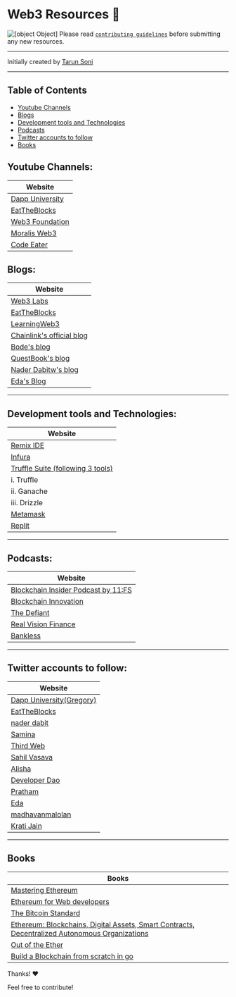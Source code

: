 # Web3 Resources 🚀

![[object Object]](https://socialify.git.ci/tarun-soni/web3-resources/image?description=1&font=Inter&forks=1&language=1&name=1&owner=1&pattern=Plus&stargazers=1&theme=Light)
Please read [`contributing guidelines`](./guidelines.md) before submitting any new resources.

---

Initially created by [Tarun Soni](https://github.com/tarun-soni)

---

## Table of Contents

- [Youtube Channels](#youtube-channels)
- [Blogs](#blogs)
- [Development tools and Technologies](#development-tools-and-technologies)
- [Podcasts](#podcasts)
- [Twitter accounts to follow](#twitter-accounts-to-follow)
- [Books](#books)

## Youtube Channels:

| Website                                                     |
| ----------------------------------------------------------- |
| [Dapp University](https://www.youtube.com/c/DappUniversity) |
| [EatTheBlocks](https://www.youtube.com/c/EatTheBlocks)      |
| [Web3 Foundation](https://www.youtube.com/c/WEB3Foundation) |
| [Moralis Web3](https://www.youtube.com/c/MoralisWeb3)       |
| [Code Eater](https://www.youtube.com/c/CodeEater21)         |

## Blogs:

| Website                                                    |
| ---------------------------------------------------------- |
| [Web3 Labs](https://blog.web3labs.com)                     |
| [EatTheBlocks](https://eattheblocks.com/blog)              |
| [LearningWeb3](https://learningweb3.hashnode.dev)          |
| [Chainlink's official blog](https://twitter.com/chainlink) |
| [Bode's blog](https://olabodeolusegun.hashnode.dev)        |
| [QuestBook's blog](https://blog.questbook.app)             |
| [Nader Dabitw's blog](https://dev.to/dabit3)               |
| [Eda's Blog](https://eda.hashnode.dev)                     |

---

## Development tools and Technologies:

| Website                                                           |
| ----------------------------------------------------------------- |
| [Remix IDE](https://remix.ethereum.org)                           |
| [Infura](https://infura.io)                                       |
| [Truffle Suite (following 3 tools)](https://www.trufflesuite.com) |
| i. Truffle                                                        |
| ii. Ganache                                                       |
| iii. Drizzle                                                      |
| [Metamask](https://metamask.io)                                   |
| [Replit](https://replit.com)                                      |

---

## Podcasts:

| Website                                                                  |
| ------------------------------------------------------------------------ |
| [Blockchain Insider Podcast by 11:FS](https://bi.11fs.com)               |
| [Blockchain Innovation](https://blockchain.global/blockchain-innovation) |
| [The Defiant](https://thedefiant.io/)                                    |
| [Real Vision Finance](https://www.youtube.com/c/RealVisionFinance)       |
| [Bankless](https://www.youtube.com/c/Bankless)                           |

---

## Twitter accounts to follow:

| Website                                                        |
| -------------------------------------------------------------- |
| [Dapp University(Gregory)](https://twitter.com/DappUniversity) |
| [EatTheBlocks](https://twitter.com/eattheblocks)               |
| [nader dabit](https://twitter.com/dabit3)                      |
| [Samina](https://twitter.com/saminacodes)                      |
| [Third Web](https://twitter.com/thirdweb_)                     |
| [Sahil Vasava](https://twitter.com/ShlVee)                     |
| [Alisha](https://twitter.com/futurealisha)                     |
| [Developer Dao](https://twitter.com/developer_dao)             |
| [Pratham](https://twitter.com/PrasoonPratham)                  |
| [Eda](https://twitter.com/edatweets_)                          |
| [madhavanmalolan](https://twitter.com/madhavanmalolan)         |
| [Krati Jain](https://twitter.com/kratijain)                    |

---

## Books

| Books                                                                                                                                                                         |
| ----------------------------------------------------------------------------------------------------------------------------------------------------------------------------- |
| [Mastering Ethereum](https://read.amazon.in/kp/embed?asin=B07KGLNL76&preview=newtab&linkCode=kperef_=cm_sw_r_kb_dp_VGY3S4C92RK59N319D6G)                                      |
| [Ethereum for Web developers](https://read.amazon.in/kp/embed?asin=B07YG38V6C&preview=newtab&linkCode=kpe&ref_=cm_sw_r_kb_dp_ZA1Z98698JE6TA133EDP)                            |
| [The Bitcoin Standard](https://read.amazon.in/kp/embed?asin=B07BPM3GZQ&preview=newtab&linkCode=kpe&ref_=cm_sw_r_kb_dp_TDW2W4BYAA6ENGBYJZYA)                                   |
| [Ethereum: Blockchains, Digital Assets, Smart Contracts, Decentralized Autonomous Organizations](https://www.amazon.com/dp/1523930470/ref=cm_sw_r_tw_dp_1GSCQHBVA3GAR4HC7JM8) |
| [Out of the Ether](https://read.amazon.in/kp/embed?asin=B08HSRLSCB&preview=newtab&linkCode=kpe&ref_=cm_sw_r_kb_dp_E0EBGH8BYX1FVNDEC8M7)                                       |
| [Build a Blockchain from scratch in go](https://web3coach.gumroad.com/l/build-a-blockchain-from-scratch-in-go)                                                                |

Thanks! ❤️

Feel free to contribute!
